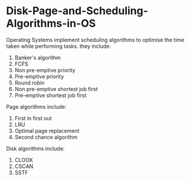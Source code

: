 # Disk-Page-and-Scheduling-Algorithms-in-OS

Operating Systems implement scheduling algorithms to optimise the time taken while performing tasks. they include:
1. Banker's algorithm
2. FCFS
3. Non pre-emptive priority
4. Pre-emptive priority
5. Round robin
6. Non pre-emptive shortest job first
7. Pre-emptive shortest job first

Page algorithms include:
1. First in first out
2. LRU
3. Optimal page replacement
4. Second chance algorithm

Disk algorithms include:
1. CLOOK
2. CSCAN
3. SSTF
